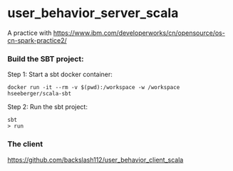 # user_behavior_server_scala
A practice with https://www.ibm.com/developerworks/cn/opensource/os-cn-spark-practice2/

### Build the SBT project:
Step 1: Start a sbt docker container:

    docker run -it --rm -v $(pwd):/workspace -w /workspace hseeberger/scala-sbt

Step 2: Run the sbt project:

    sbt
    > run

### The client
https://github.com/backslash112/user_behavior_client_scala
